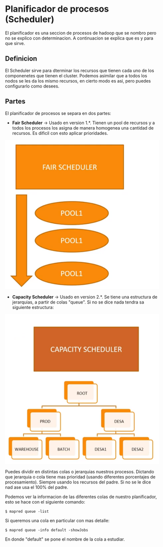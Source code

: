# Planificador de procesos (Scheduler)

El planificador es una seccion de procesos de hadoop que se nombro pero no se explico con determinacion. A continuacion se explica que es y para que sirve.

## Definicion

El Scheduler sirve para dterminar los recursos que tienen cada uno de los componenetes que tienen el cluster. Podemos asimilar que a todos los nodos se les da los mismo recursos, en cierto modo es asi, pero puedes configurarlo como desees.

## Partes

El planificador de procesos se separa en dos partes:

* **Fair Scheduler** -> Usado en version 1.*. Tienen un pool de recursos y a todos los procesos los asigna de manera homogenea una cantidad de recursos. Es dificil con esto aplicar prioridades.

![Foto sceduler](https://github.com/ivanfermena/Start-BigData-Architectures/blob/master/img/fairscheduler.png)

* **Capacity Scheduler** -> Usado en version 2.*. Se tiene una estructura de jerarquias, a partir de colas "queue". Si no se dice nada tendra sa siguiente estructura:

![Foto capacity scheduler](https://github.com/ivanfermena/Start-BigData-Architectures/blob/master/img/capacityscheduler.png)

Puedes dividir en distintas colas o jerarquias nuestros procesos. Dictando que jerarquia o cola tiene mas prioridad (usando diferentes porcentajes de procesamiento). Siempre usando los recursos del padre. Si no se le dice nad ase usa el 100% del padre.

Podemos ver la informacion de las diferentes colas de nuestro planificador, esto se hace con el siguiente comando:

    $ mapred queue -list

Si queremos una cola en particular con mas detalle:

    $ mapred queue -info default -showJobs

En donde "default" se pone el nombre de la cola a estudiar. 